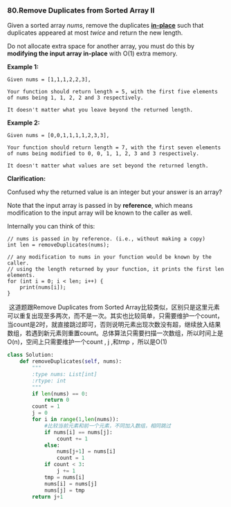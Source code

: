 ### 80.Remove Duplicates from Sorted Array II 

Given a sorted array *nums*, remove the duplicates [**in-place**](https://en.wikipedia.org/wiki/In-place_algorithm) such that duplicates appeared at most *twice* and return the new length.

Do not allocate extra space for another array, you must do this by **modifying the input array in-place** with O(1) extra memory.

**Example 1:**

```
Given nums = [1,1,1,2,2,3],

Your function should return length = 5, with the first five elements of nums being 1, 1, 2, 2 and 3 respectively.

It doesn't matter what you leave beyond the returned length.
```

**Example 2:**

```
Given nums = [0,0,1,1,1,1,2,3,3],

Your function should return length = 7, with the first seven elements of nums being modified to 0, 0, 1, 1, 2, 3 and 3 respectively.

It doesn't matter what values are set beyond the returned length.
```

**Clarification:**

Confused why the returned value is an integer but your answer is an array?

Note that the input array is passed in by **reference**, which means modification to the input array will be known to the caller as well.

Internally you can think of this:

```
// nums is passed in by reference. (i.e., without making a copy)
int len = removeDuplicates(nums);

// any modification to nums in your function would be known by the caller.
// using the length returned by your function, it prints the first len elements.
for (int i = 0; i < len; i++) {
    print(nums[i]);
}
```

​	这道题跟Remove Duplicates from Sorted Array比较类似，区别只是这里元素可以重复出现至多两次，而不是一次。其实也比较简单，只需要维护一个count，当count是2时，就直接跳过即可，否则说明元素出现次数没有超，继续放入结果数组，若遇到新元素则重置count。总体算法只需要扫描一次数组，所以时间上是O(n)，空间上只需要维护一个count , j ,和tmp ，所以是O(1)

````python
class Solution:
    def removeDuplicates(self, nums):
        """
        :type nums: List[int]
        :rtype: int
        """
        if len(nums) == 0:
            return 0
        count = 1
        j = 0
        for i in range(1,len(nums)):
            #比较当前元素和前一个元素，不同加入数组，相同跳过     
            if nums[i] == nums[j]:
                count += 1
            else:
                nums[j+1] = nums[i]
                count = 1
            if count < 3:
                j += 1
            tmp = nums[i]
            nums[i] = nums[j]
            nums[j] = tmp
        return j+1
````

